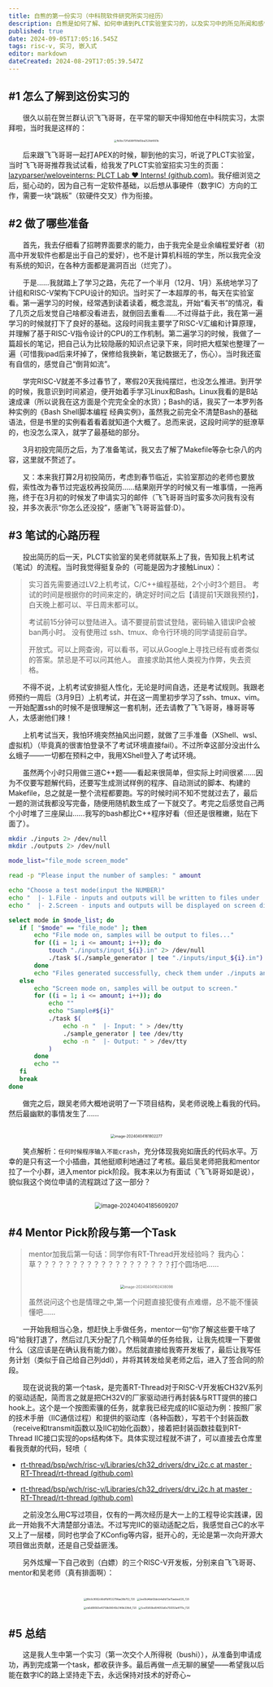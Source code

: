 ```yaml
---
title: 白熊的第一份实习（中科院软件研究所实习经历）
description: 白熊是如何了解、如何申请到PLCT实验室实习的，以及实习中的所见所闻和感悟。
published: true
date: 2024-09-05T17:05:16.545Z
tags: risc-v, 实习, 嵌入式
editor: markdown
dateCreated: 2024-08-29T17:05:39.547Z
---
```


## #1 怎么了解到这份实习的
&emsp;&emsp;很久以前在贺兰群认识飞飞哥哥，在平常的聊天中得知他在中科院实习，太崇拜啦，当时我是这样的：
<br>
<div style="text-align: center;">
<img src="https://gitee.com/HamsterYDS/MyImages/raw/master/imgs/fb0bc72f1a588f15fb65ba2528d4061b.jpg" alt="fb0bc72f1a588f15fb65ba2528d4061b" style="zoom:33%;"/>
</div>

&emsp;&emsp;后来跟飞飞哥哥一起打APEX的时候，聊到他的实习，听说了PLCT实验室，当时飞飞哥哥推荐我试试看，给我发了PLCT实验室招实习生的页面：[lazyparser/weloveinterns: PLCT Lab ❤️ Interns! (github.com)](https://github.com/lazyparser/weloveinterns)。我仔细浏览之后，挺心动的，因为自己有一定软件基础，以后想从事硬件（数字IC）方向的工作，需要一块“跳板”（软硬件交叉）作为衔接。

## #2 做了哪些准备

&emsp;&emsp;首先，我去仔细看了招聘界面要求的能力，由于我完全是业余编程爱好者（初高中开发软件也都是出于自己的爱好），也不是计算机科班的学生，所以我完全没有系统的知识，在各种方面都是漏洞百出（烂完了）。

&emsp;&emsp;于是……我就踏上了学习之路，先花了一个半月（12月、1月）系统地学习了计组和RISC-V架构下CPU设计的知识。当时买了一本超厚的书，每天在实验室看。第一遍学习的时候，经常遇到读着读着，概念混乱，开始“看天书”的情况，看了几页之后发觉自己啥都没看进去，就倒回去重看……不过得益于此，我在第一遍学习的时候就打下了良好的基础。这段时间我主要学了RISC-V汇编和计算原理，并理解了基于RISC-V指令设计的CPU的工作机制。第二遍学习的时候，我做了一篇超长的笔记，把自己认为比较隐蔽的知识点记录下来，同时把大框架也整理了一遍（可惜我ipad后来坏掉了，保修给我换新，笔记数据无了，伤心）。当时我还蛮有自信的，感觉自己“倒背如流”。

&emsp;&emsp;学完RISC-V就差不多过春节了，寒假20天我纯摆烂，也没怎么推进。到开学的时候，我意识到时间紧迫，便开始着手学习Linux和Bash。Linux我看的是B站速成课（所以说我在这方面是个完完全全的水货）；Bash的话，我买了一本罗列各种实例的《Bash Shell脚本编程 经典实例》，虽然我之前完全不清楚Bash的基础语法，但是书里的实例看着看着就知道个大概了。总而来说，这段时间学的挺潦草的，也没怎么深入，就学了最基础的部分。

&emsp;&emsp;3月初投完简历之后，为了准备笔试，我又去了解了Makefile等杂七杂八的内容，这里就不赘述了。

&emsp;&emsp;又：本来我打算2月初投简历，考虑到春节临近，实验室那边的老师也要放假，索性改为春节过完返校再投简历……结果刚开学的时候又有一堆事情，一拖再拖，终于在3月初的时候发了申请实习的邮件（飞飞哥哥当时蛮多次问我有没有投，并多次表示“你怎么还没投”，感谢飞飞哥哥监督:D）。

## #3 笔试的心路历程

&emsp;&emsp;投出简历的后一天，PLCT实验室的吴老师就联系上了我，告知我上机考试（笔试）的流程。当时我觉得挺复杂的（可能是因为才接触Linux）：

> 实习首先需要通过LV2上机考试，C/C++编程基础，2个小时3个题目。
> 考试的时间是根据你的时间来定的，确定好时间之后【请提前1天跟我预约】，白天晚上都可以、平日周末都可以。
>
> 考试前15分钟可以登陆进入。请不要提前尝试登陆，密码输入错误IP会被ban两小时。
> 没有使用过 ssh、tmux、命令行环境的同学请提前自学。
>
> 开放式。可以上网查询，可以看书，可以从Google上寻找已经有或者类似的答案。禁忌是不可以问其他人。
> 直接求助其他人类视为作弊，失去资格。

&emsp;&emsp;不得不说，上机考试安排挺人性化，无论是时间自选，还是考试规则。我跟老师预约一周后（3月9日）上机考试，并在这一周里初步学习了ssh、tmux、vim。一开始配置ssh的时候不是很理解这一套机制，还去请教了飞飞哥哥，椽哥哥等人，太感谢他们辣！

&emsp;&emsp;上机考试当天，我怕环境突然抽风出问题，就做了三手准备（XShell、wsl、虚拟机）（毕竟真的很害怕登录不了考试环境直接fail）。不过所幸这部分没出什么幺蛾子——一切都在预料之中，我用XShell登入了考试环境。

&emsp;&emsp;虽然两个小时只用做三道C++题——看起来很简单，但实际上时间很紧……因为不仅要写题解代码，还要写生成测试样例的程序、自动测试的脚本、构建的Makefile，总之就是一整个流程都要跑。写的时候时间不知不觉就过去了，最后一题的测试我都没写完备，随便用随机数生成了一下就交了。考完之后感觉自己两个小时堆了三座屎山……我写的bash都比C++程序好看（但还是很稚嫩，贴在下面了）。

 ```bash
mkdir ./inputs 2> /dev/null
mkdir ./outputs 2> /dev/null

mode_list="file_mode screen_mode"

read -p "Please input the number of samples: " amount

echo "Choose a test mode(input the NUMBER)"
echo "  |- 1.File - inputs and outputs will be written to files under ./inputs and ./outputs."
echo "  |- 2.Screen - inputs and outputs will be displayed on screen directly."

select mode in $mode_list; do
	if [ "$mode" == "file_mode" ]; then
		echo "File mode on, samples will be output to files..."
		for ((i = 1; i <= amount; i++)); do
			touch "./inputs/input_${i}.in" 2> /dev/null
			./task $(./sample_generator | tee "./inputs/input_${i}.in") > "./outputs/output_${i}.out"
		done
		echo "Files generated successfully, check them under ./inputs and ./outputs."
	else
		echo "Screen mode on, samples will be output to screen."
		for ((i = 1; i <= amount; i++)); do
			echo ""
			echo "Sample#${i}"
			./task $(
    			echo -n "  |- Input: " > /dev/tty
    			./sample_generator | tee /dev/tty
    			echo -n "  |- Output: " > /dev/tty
			)
		done
		echo ""
	fi
	break
done
 ```

&emsp;&emsp;做完之后，跟吴老师大概地说明了一下项目结构，吴老师说晚上看我的代码。然后最幽默的事情发生了……

<br>
<div style="text-align: center;">
<img src="https://gitee.com/HamsterYDS/MyImages/raw/master/imgs/image-20240404161802277.png" alt="image-20240404161802277" style="zoom:50%;" />
</div>

&emsp;&emsp;笑点解析：`任何时候程序输入不能crash`，充分体现我宛如唐氏的代码水平。万幸的是只有这一个小插曲，其他挺顺利地通过了考核。最后吴老师把我和mentor拉了一个小群，进入mentor pick阶段。我本来以为有面试（飞飞哥哥如是说），貌似我这个岗位申请的流程跳过了这一部分？
  
<br>
<div style="text-align: center;">
<img src="https://gitee.com/HamsterYDS/MyImages/raw/master/imgs/image-20240404185609207.png" alt="image-20240404185609207" style="zoom: 80%;" />
</div>

## #4 Mentor Pick阶段与第一个Task

> mentor加我后第一句话：同学你有RT-Thread开发经验吗？
> 我内心：草？？？？？？？？？？？？？？？？？？？打个圆场吧……
>
> <br>
> <div style="text-align: center;">
> <img src="https://gitee.com/HamsterYDS/MyImages/raw/master/imgs/image-20240404162438098.png" alt="image-20240404162438098" style="zoom:50%;" />
> </div>
> 
> 虽然说问这个也是情理之中,第一个问题直接犯傻有点难绷，总不能不懂装懂吧……

&emsp;&emsp;一开始我相当心急，想赶快上手做任务，mentor一句“你了解这些要干啥了吗”给我打退了，然后过几天分配了几个稍简单的任务给我，让我先梳理一下要做什么（这应该是在确认我有能力做）。然后就直接给我寄开发板了，最后让我写任务计划（类似于自己给自己列ddl），并将其转发给吴老师之后，进入了签合同的阶段。

&emsp;&emsp;现在说说我的第一个task，是完善RT-Thread对于RISC-V开发板CH32V系列的驱动适配，简而言之就是把CH32V的厂家驱动进行再封装&与RTT提供的接口hook上。这个是一个按图索骥的任务，就拿我已经完成的IIC驱动为例：按照厂家的技术手册（IIC通信过程）和提供的驱动库（各种函数），写若干个封装函数（receive和transmit函数以及IIC初始化函数），接着把封装函数挂载到RT-Thread IIC接口实现的ops结构体下。具体实现过程就不讲了，可以直接去仓库里看我贡献的代码，轻喷（

- [rt-thread/bsp/wch/risc-v/Libraries/ch32_drivers/drv_i2c.c at master · RT-Thread/rt-thread (github.com)](https://github.com/RT-Thread/rt-thread/blob/master/bsp/wch/risc-v/Libraries/ch32_drivers/drv_i2c.c)

- [rt-thread/bsp/wch/risc-v/Libraries/ch32_drivers/drv_i2c.h at master · RT-Thread/rt-thread (github.com)](https://github.com/RT-Thread/rt-thread/blob/master/bsp/wch/risc-v/Libraries/ch32_drivers/drv_i2c.h)

&emsp;&emsp;之前没怎么用C写过项目，仅有的一两次经历是大一上的工程导论实践课，因此一开始我不大清楚部分语法。不过写完IIC的驱动适配之后，我感觉自己C的水平又上了一层楼，同时也学会了KConfig等内容，挺开心的，无论是第一次向开源大项目做出贡献，还是自己受益匪浅。

&emsp;&emsp;另外炫耀一下自己收到（白嫖）的三个RISC-V开发板，分别来自飞飞哥哥、mentor和吴老师（真有排面啊）：

<br>
<div style="text-align: center;">
<img src="https://gitee.com/HamsterYDS/MyImages/raw/master/imgs/89c6c9082c66df1b1f532796aa39b753_720.jpg" alt="89c6c9082c66df1b1f532796aa39b753_720" style="zoom:33%;" />

<img src="https://gitee.com/HamsterYDS/MyImages/raw/master/imgs/2ee06d4bbf2bbcb4a9d73a75aebea535_720.jpg" alt="2ee06d4bbf2bbcb4a9d73a75aebea535_720" style="zoom:33%;" />
  
<br>
<img src="https://gitee.com/HamsterYDS/MyImages/raw/master/imgs/cb6d99060e40758b08045b3149b33fb8_720.jpg" alt="cb6d99060e40758b08045b3149b33fb8_720" style="zoom:33%;" />

<img src="https://gitee.com/HamsterYDS/MyImages/raw/master/imgs/5ce05850bd5f4055d0e750050a4f711e_720.jpg" alt="5ce05850bd5f4055d0e750050a4f711e_720" style="zoom:33%;" />
</div>

## #5 总结

&emsp;&emsp;这是我人生中第一个实习（第一次交个人所得税（bushi）），从准备到申请成功，再到完成第一个task，都收获许多。最后再做一点无聊的展望——希望我以后能在数字IC的路上坚持走下去，永远保持对技术的好奇心~

